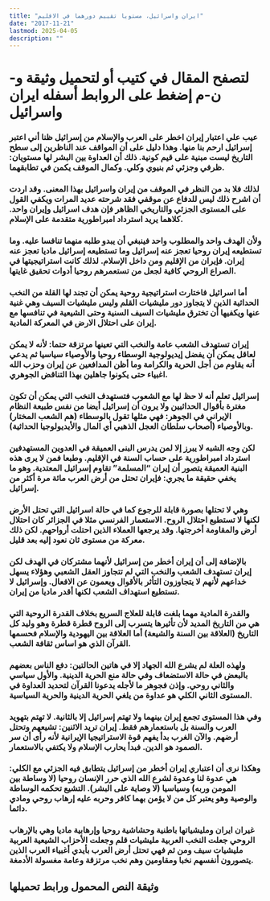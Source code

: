 ```yaml
---
title: "ايران واسرائيل، مستويا تقييم دورهما في الاقليم"
date: "2017-11-21"
lastmod: 2025-04-05
description: ""
---
```

# **لتصفح المقال في كتيب أو لتحميل وثيقة و-ن-م إضغط على الروابط أسفله** **ايران واسرائيل**

### عيب علي اعتبار إيران اخطر على العرب والإسلام من إسرائيل ظنا أني اعتبر إسرائيل ارحم بنا منها. وهذا دليل على أن المواقف عند الناظرين إلى سطح التاريخ ليست مبنية على قيم كونية. ذلك أن العداوة بين البشر لها مستويان: ظرفي وجزئي ثم بنيوي وكلي. وكمال الموقف يكمن في تطابقهما.

### لذلك فلا بد من النظر في الموقف من إيران واسرائيل بهذا المعنى. وقد اردت أن اشرح ذلك ليس للدفاع عن موقفي فقد شرحته عديد المرات ويكفي القول على المستوى الجزئي والتاريخي الظاهر فإن هدف اسرائيل وإيران واحد. كلاهما يريد استرداد امبراطورية متقدمة على الإسلام.

### ولأن الهدف واحد والمطلوب واحد فينبغي أن يبدو طلبه منهما تنافسا عليه. وما تستطيعه إيران روحيا تعجز عنه إسرائيل وما تستطيعه إسرائيل ماديا تعجز عنه إيران. فإيران من الإقليم ومن داخل الإسلام. لذلك كانت استراتيجيتها في الصراع الروحي كافية لجعل من تستعمرهم روحيا أدوات تحقيق غايتها.

### أما اسرائيل فاختارت استراتيجية روحية يمكن أن تجند لها القلة من النخب الحداثية الذين لا يتجاوز دور مليشيات القلم وليس مليشيات السيف وهي غنية عنها ويكفيها أن تخترق مليشيات السيف السنية وحتى الشيعية في تنافسها مع إيران على احتلال الارض في المعركة المادية.

### إيران تستهدف الشعب عامة والنخب التي تعينها مرتزقة حتما: لأنه لا يمكن لعاقل يمكن أن يفضل إيديولوجية الوسطاء روحيا والأوصياء سياسيا ثم يدعي أنه يقاوم من أجل الحرية والكرامة وما أظن المدافعين عن إيران وحزب الله اغبياء حتى يكونوا جاهلين بهذا التناقض الجوهري.

### إسرائيل تعلم أنه لا حظ لها مع الشعوب فتستهدف النخب التي يمكن أن تكون مغترة بأقوال الحداثيين ولا يرون أن إسرائيل أيضا من نفس طبيعة النظام الإيراني في الجوهر: فهي مثلها تقول بالوسطاء (هم الشعب المختار) وبالأوصياء (أصحاب سلطان العجل الذهبي أي المال والأيديولوجيا الحداثية).

### لكن وجه الشبه لا يبرز إلا لمن يدرس البنى العميقة في العدوين المستهدفين استرداد امبراطورية على حساب السنة في الإقليم. وطبعا فمن لا يرى هذه البنية العميقة يتصور أن إيران “المسلمة” تقاوم إسرائيل المعتدية. وهو ما يخفي حقيقة ما يجري: فإيران تحتل من أرض العرب مائة مرة أكثر من إسرائيل.

### وهي لا تحتلها بصورة قابلة للرجوع كما في حالة اسرائيل التي تحتل الأرض لكنها لا تستطيع احتلال الروح. الاستعمار الفرنسي مثلا في الجزائر كان احتلال أرض والمقاومة أخرجتها. وقد يرجعها العملاء الذين احتلت أرواحهم. لكن ذلك معركة من مستوى ثان نعود إليه بعد قليل.

### بالإضافة إلى أن إيران أخطر من إسرائيل لأنهما مشتركان في الهدف لكن إيران تستهدف الشعب والنخب التي لم تتجاوز العقل الشعبي وهؤلاء يسهل خداعهم لأنهم لا يتجاوزون التأثر بالأقوال ويعمون عن الافعال. وإسرائيل لا تستطيع استهداف الشعب لكنها أقدر ماديا من إيران.

### والقدرة المادية مهما بلغت قابلة للعلاج السريع بخلاف القدرة الروحية التي هي من التاريخ المديد لأن تأثيرها يتسرب إلى الروح قطرة قطرة وهو وليد كل التاريخ (العلاقة بين السنة والشيعة) أما العلاقة بين اليهودية والإسلام فحسمها القرآن الذي هو اساس ثقافة الشعب.

### ولهذه العلة لم يشرع الله الجهاد إلا في هاتين الحالتين: دفع الناس بعضهم بالبعض في حالة الاستضعاف وفي حالة منع الحرية الدينية. والأول سياسي والثاني روحي. وإذن فجوهر ما لأجله يدعونا القرآن لتحديد العداوة في المستوى الثاني الكلي هو عداوة من يلغي الحرية الدينية والحرية السياسية.

### وفي هذا المستوى تجمع إيران بينهما ولا تهتم إسرائيل إلا بالثانية. لا تهتم بتهويد العرب والسنة بل باستعمارهم فقط. إيران تريد الاثنين: تشيعهم وتحتل أرضهم. والآن الغرب بدأ يفهم قوة الاستراتيجيا الإيرانية لأنه رأى أن سر الصمود هو الدين. فبدأ يحارب الإسلام ولا يكتفي بالاستعمار.

### وهكذا نرى أن اعتباري إيران أخطر من إسرائيل يتطابق فيه الجزئي مع الكلي: هي عدوة لنا وعدوة لشرع الله الذي حرر الإنسان روحيا (لا وساطة بين المومن وربه) وسياسيا (لا وصاية على البشر). التشيع تحكمه الوساطة والوصية وهو يعتبر كل من لا يؤمن بهما كافر وحربه عليه إرهاب روحي ومادي دائما.

### غيران ايران ومليشياتها باطنية وحشاشية روحيا وإرهابية ماديا وهي بالإرهاب الروحي جعلت النخب العربية مليشيات قلم وجعلت الأحزاب الشيعية العربية مليشيات سيف ومن ثم فهي تحتل أرض العرب بأيدي أغبياء العرب الذين يتصورون أنفسهم نخبا ومقاومين وهم نخب مرتزقة وعامة مغسولة الأدمغة.

## وثيقة النص المحمول ورابط تحميلها

###
